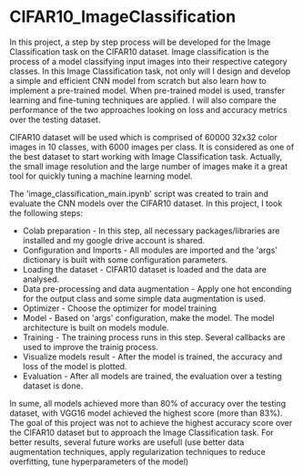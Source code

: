 # CIFAR10_ImageClassification

In this project, a step by step process will be developed for the Image Classification task on the CIFAR10 dataset. Image classification is the process of a model classifying input images into their respective category classes.  In this Image Classification task, not only will I design and develop a simple and efficient CNN model from scratch but also learn how to implement a pre-trained model. When pre-trained model is used, transfer learning and fine-tuning techniques are applied.
I will also compare the performance of the two approaches looking on loss and accuracy metrics over the testing dataset.

CIFAR10 dataset will be used which is comprised of 60000 32x32 color images in 10 classes, with 6000 images per class. It is considered as one of the best dataset 
to start working with Image Classification task. Actually, the small image resolution and the large number of images make it a great tool for quickly tuning a machine learning model. 

The 'image_classification_main.ipynb' script was created to train and evaluate the CNN models over the CIFAR10 dataset. In this project, I took the following steps:

<ul>
  <li>Colab preparation - In this step,  all necessary packages/libraries are installed and my google drive account is shared.</li>
  <li>Configuration and Imports - All modules are imported and the 'args' dictionary is built with some configuration parameters. </li>
  <li>Loading the dataset - CIFAR10 dataset is loaded and the data are analysed. </li>
  <li>Data pre-processing and data augmentation - Apply one hot enconding for the output class and some simple data augmentation is used. </li>
  <li>Optimizer - Choose the optimizer for model training </li>
  <li>Model - Based on 'args' configuration, make the model. The model architecture is built on models module. </li>
  <li>Training - The training process runs in this step. Several callbacks are used to improve the trainig process. </li>
  <li>Visualize models result - After the model is trained, the accuracy and loss of the model is plotted.</li>
  <li>Evaluation - After all models are trained, the evaluation over a testing dataset is done. </li>
</ul>

In sume, all models achieved more than 80% of accuracy over the testing dataset, with VGG16 model achieved the highest score (more than 83%).
The goal of this project was not to achieve the highest accuracy score over the CIFAR10 dataset but to approach the Image Classification task. For better results, several future works are usefull (use better data augmentation techniques, apply regularization techniques to reduce overfitting, tune hyperparameters of the model) 
